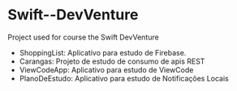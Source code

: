 # Swift--DevVenture
Project used for course the Swift DevVenture

- ShoppingList: Aplicativo para estudo de Firebase.
- Carangas: Projeto de estudo de consumo de apis REST
- ViewCodeApp: Aplicativo para estudo de ViewCode
- PlanoDeEstudo: Aplicativo para estudo de Notificações Locais
